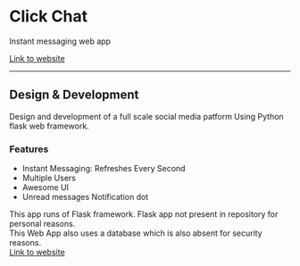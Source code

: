 # Click Chat

Instant messaging web app<br>

[Link to website](https://hardope.pythonanywhere.com)

---

## Design & Development

Design and development of a full scale social media patform Using Python flask web framework.<br>

### Features
* Instant Messaging: Refreshes Every Second
* Multiple Users
* Awesome UI
* Unread messages Notification dot

This app runs of Flask framework.
Flask app not present in repository for personal reasons.<br>
This Web App also uses a database which is also absent for security reasons.
<br>[Link to website](https://hardope.pythonanywhere.com)
